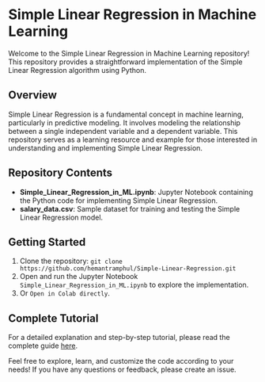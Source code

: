 # Simple Linear Regression in Machine Learning

Welcome to the Simple Linear Regression in Machine Learning repository! This repository provides a straightforward implementation of the Simple Linear Regression algorithm using Python.

## Overview

Simple Linear Regression is a fundamental concept in machine learning, particularly in predictive modeling. It involves modeling the relationship between a single independent variable and a dependent variable. This repository serves as a learning resource and example for those interested in understanding and implementing Simple Linear Regression.

## Repository Contents

- **Simple_Linear_Regression_in_ML.ipynb**: Jupyter Notebook containing the Python code for implementing Simple Linear Regression.
- **salary_data.csv**: Sample dataset for training and testing the Simple Linear Regression model.

## Getting Started

1. Clone the repository: `git clone https://github.com/hemantramphul/Simple-Linear-Regression.git`
2. Open and run the Jupyter Notebook `Simple_Linear_Regression_in_ML.ipynb` to explore the implementation.
3. Or `Open in Colab directly`.

## Complete Tutorial

For a detailed explanation and step-by-step tutorial, please read the complete guide [here](https://github.com/hemantramphul/Simple-Linear-Regression/).

Feel free to explore, learn, and customize the code according to your needs! If you have any questions or feedback, please create an issue.
